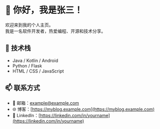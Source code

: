 # 👋 你好，我是张三！

欢迎来到我的个人主页。  
我是一名软件开发者，热爱编程、开源和技术分享。

## 🔧 技术栈
- Java / Kotlin / Android
- Python / Flask
- HTML / CSS / JavaScript

## 📫 联系方式
- 📧 邮箱：example@example.com
- 🌐 博客：[https://myblog.example.com](https://myblog.example.com)
- 💼 LinkedIn：[https://linkedin.com/in/yourname](https://linkedin.com/in/yourname)
